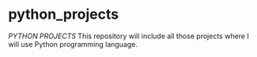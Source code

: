 # python_projects
*PYTHON PROJECTS*
 This repository will include all those projects where I will use Python programming language.
